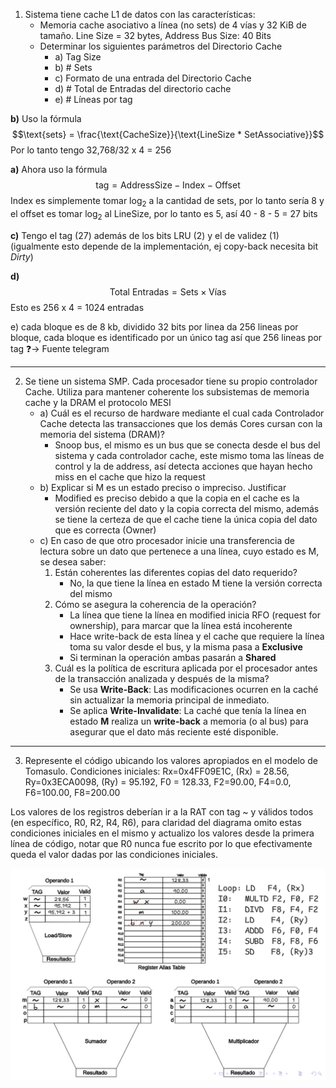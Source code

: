 1. Sistema tiene cache L1 de datos con las características:
	- Memoria cache asociativo a línea (no sets) de 4 vías y 32 KiB de tamaño. Line Size = 32 bytes, Address Bus Size: 40 Bits
	- Determinar los siguientes parámetros del Directorio Cache
		- a) Tag Size
		- b) # Sets
		- c) Formato de una entrada del Directorio Cache
		- d) # Total de Entradas del directorio cache
		- e) # Líneas por tag

**b)** Uso la fórmula $$\text{sets} =  \frac{\text{CacheSize}}{\text{LineSize * SetAssociative}}$$
Por lo tanto tengo 32,768/32 x 4 = 256

**a)** Ahora uso la fórmula $$\text{tag} = \text{AddressSize} - \text{Index} - \text{Offset}$$
Index es simplemente tomar $\log_{2}$ a la cantidad de sets, por lo tanto sería 8 y el offset es tomar $\log_{2}$ al LineSize, por lo tanto es 5, así 40 - 8 - 5 = 27 bits

**c)** Tengo el tag (27) además de los bits LRU (2) y el de validez (1) (igualmente esto depende de la implementación, ej copy-back necesita bit *Dirty*)

**d)**  $$\text{Total Entradas} = \text{Sets} \times \text{Vías}$$
Esto es 256 x 4 = 1024 entradas

e) cada bloque es de 8 kb, dividido 32 bits por linea da 256 lineas por bloque, cada bloque es identificado por un único tag así que 256 lineas por tag ❓-> Fuente telegram

---
2. Se tiene un sistema SMP. Cada procesador tiene su propio controlador Cache. Utiliza para mantener coherente los subsistemas de memoria cache y la DRAM el protocolo MESI
	- a) Cuál es el recurso de hardware mediante el cual cada Controlador Cache detecta las transacciones que los demás Cores cursan con la memoria del sistema (DRAM)?
		- Snoop bus, el mismo es un bus que se conecta desde el bus del sistema y cada controlador cache, este mismo toma las líneas de control y la de address, así detecta acciones que hayan hecho miss en el cache que hizo la request
	- b) Explicar si M es un estado preciso o impreciso. Justificar
		- Modified es preciso debido a que la copia en el cache es la versión reciente del dato y la copia correcta del mismo, además se tiene la certeza de que el cache tiene la única copia del dato que es correcta (Owner)
	- c) En caso de que otro procesador inicie una transferencia de lectura sobre un dato que pertenece a una línea, cuyo estado es M, se desea saber:
		1. Están coherentes las diferentes copias del dato requerido?
			- No, la que tiene la línea en estado M tiene la versión correcta del mismo
		2. Cómo se asegura la coherencia de la operación?
			-  La línea que tiene la línea en modified inicia RFO (request for ownership), para marcar que la línea está incoherente
			-  Hace write-back de esta línea y el cache que requiere la línea toma su valor desde el bus, y la misma pasa a **Exclusive**
			- Si terminan la operación ambas pasarán a **Shared**
		3. Cuál es la política de escritura aplicada por el procesador antes de la transacción analizada y después de la misma?
			- Se usa **Write-Back**: Las modificaciones ocurren en la caché sin actualizar la memoria principal de inmediato.
			- Se aplica **Write-Invalidate**: La caché que tenía la línea en estado **M** realiza un **write-back** a memoria (o al bus) para asegurar que el dato más reciente esté disponible.
---
3. Represente el código ubicando los valores apropiados en el modelo de Tomasulo. Condiciones iniciales: Rx=0x4FF09E1C, (Rx) = 28.56, Ry=0x3ECA0098, (Ry) = 95.192, F0 = 128.33, F2=90.00, F4=0.0, F6=100.00, F8=200.00

Los valores de los registros deberían ir a la RAT con tag  ~ y válidos todos (en específico, R0, R2, R4, R6), para claridad del diagrama omito estas condiciones iniciales en el mismo y actualizo los valores desde la primera línea de código, notar que R0 nunca fue escrito por lo que efectivamente queda el valor dadas por las condiciones iniciales.
 
 ![](adjuntos/tomasulo_solucion_02_08_22.png)